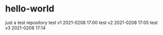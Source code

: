 # hello-world
just a test repository
test v1 2021-0208 17:00
test v2 2021-0208 17:05
test v3 2021-0208  17:14
